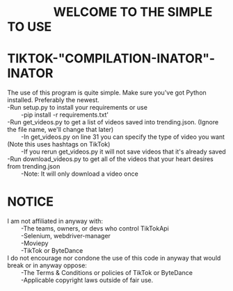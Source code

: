 <!-- Simple README about what order to use the software it and how to modify it -->
<!-- For a new header start the line with a (#) symbol -->
<!-- For a new paragraph press (Enter) twice -->
<!-- For a new line press (Space) twice followed by (Enter) once-->

# &nbsp;&nbsp;&nbsp;&nbsp;&nbsp;&nbsp;&nbsp;&nbsp;&nbsp;&nbsp;&nbsp;&nbsp;&nbsp;&nbsp;&nbsp;&nbsp;WELCOME TO THE SIMPLE TO USE  
# TIKTOK-"COMPILATION-INATOR"-INATOR

The use of this program is quite simple. Make sure you've got Python installed. Preferably the newest.  
-Run setup.py to install your requirements or use  
&nbsp;&nbsp;&nbsp;&nbsp;&nbsp;&nbsp;&nbsp;&nbsp;-pip install -r requirements.txt'  
-Run get_videos.py to get a list of videos saved into trending.json. (Ignore the file name, we'll change that later)  
&nbsp;&nbsp;&nbsp;&nbsp;&nbsp;&nbsp;&nbsp;&nbsp;-In get_videos.py on line 31 you can specify the type of video you want (Note this uses hashtags on TikTok)  
&nbsp;&nbsp;&nbsp;&nbsp;&nbsp;&nbsp;&nbsp;&nbsp;-If you rerun get_videos.py it will not save videos that it's already saved  
-Run download_videos.py to get all of the videos that your heart desires from trending.json  
&nbsp;&nbsp;&nbsp;&nbsp;&nbsp;&nbsp;&nbsp;&nbsp;-Note: It will only download a video once


# NOTICE

I am not affiliated in anyway with:  
&nbsp;&nbsp;&nbsp;&nbsp;&nbsp;&nbsp;&nbsp;&nbsp;-The teams, owners, or devs who control TikTokApi  
&nbsp;&nbsp;&nbsp;&nbsp;&nbsp;&nbsp;&nbsp;&nbsp;-Selenium, webdriver-manager  
&nbsp;&nbsp;&nbsp;&nbsp;&nbsp;&nbsp;&nbsp;&nbsp;-Moviepy  
&nbsp;&nbsp;&nbsp;&nbsp;&nbsp;&nbsp;&nbsp;&nbsp;-TikTok or ByteDance  
I do not encourage nor condone the use of this code in anyway that would break or in anyway oppose:  
&nbsp;&nbsp;&nbsp;&nbsp;&nbsp;&nbsp;&nbsp;&nbsp;-The Terms & Conditions or policies of TikTok or ByteDance  
&nbsp;&nbsp;&nbsp;&nbsp;&nbsp;&nbsp;&nbsp;&nbsp;-Applicable copyright laws outside of fair use.

